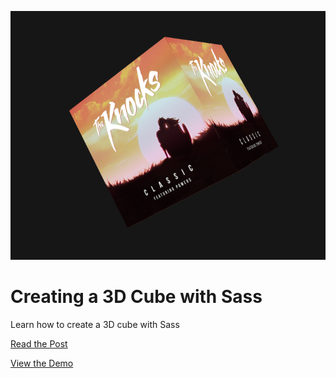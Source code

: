 ![](/src/assets/screenshot.png)

# Creating a 3D Cube with Sass

Learn how to create a 3D cube with Sass

[Read the Post](http://velocitycoding.com/2014/09/14/creating-a-3d-cube-with-sass)

[View the Demo](http://velocity-coding.github.io/3d-cube-sass)